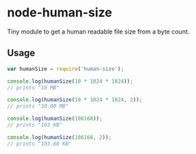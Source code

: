 # node-human-size

Tiny module to get a human readable file size from a byte count.

## Usage

```js
var humanSize = require('human-size');

console.log(humanSize(10 * 1024 * 1024));
// prints "10 MB"

console.log(humanSize(10 * 1024 * 1024, 2));
// prints "10.00 MB"

console.log(humanSize(106168));
// prints "103 KB"

console.log(humanSize(106168, 2));
// prints "103.68 KB"
```
